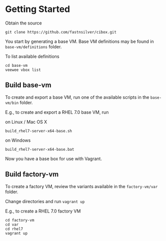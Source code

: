 # Getting Started

Obtain the source

    git clone https://github.com/fastnsilver/cibox.git
    
You start by generating a base VM.  Base VM definitions may be found in `base-vm/definitions` folder.

To list available definitions

    cd base-vm
    veewee vbox list
    

## Build base-vm

To create and export a base VM, run one of the available scripts in the `base-vm/bin` folder.

E.g., to create and export a RHEL 7.0 base VM, run

on Linux / Mac OS X

    build_rhel7-server-x64-base.sh
    
on Windows

    build_rhel7-server-x64-base.bat    

Now you have a base box for use with Vagrant.


## Build factory-vm

To create a factory VM, review the variants available in the `factory-vm/var` folder.

Change directories and run `vagrant up`

E.g., to create a RHEL 7.0 factory VM

    cd factory-vm
    cd var
    cd rhel7
    vagrant up
